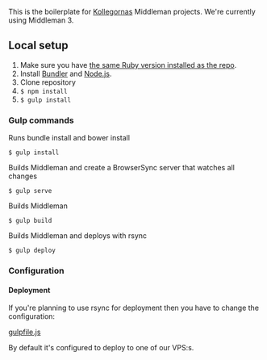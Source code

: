 This is the boilerplate for [Kollegornas](https://github.com/kollegorna) Middleman projects. We're currently using Middleman 3.

## Local setup

1. Make sure you have [the same Ruby version installed as the repo](https://github.com/kollegorna/middleman-boilerplate/blob/master/.ruby-version).
2. Install [Bundler](https://rubygems.org/gems/bundler) and [Node.js](http://nodejs.org).
3. Clone repository
4. ``$ npm install``
5. ``$ gulp install``

### Gulp commands

Runs bundle install and bower install

```$ gulp install```

Builds Middleman and create a BrowserSync server that watches all changes

```$ gulp serve```

Builds Middleman

```$ gulp build```

Builds Middleman and deploys with rsync

```$ gulp deploy```

### Configuration

#### Deployment

If you're planning to use rsync for deployment then you have to change the configuration:

[gulpfile.js](https://github.com/kollegorna/middleman-boilerplate/blob/master/gulpfile.js#L33)

By default it's configured to deploy to one of our VPS:s.
